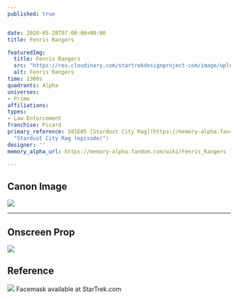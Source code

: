 ```yaml
---
published: true


date: 2020-05-28T07:00:00+00:00
title: Fenris Rangers

featuredImg:
  title: Fenris Rangers
  src: "https://res.cloudinary.com/startrekdesignproject-com/image/upload/v1590705765/FenrisRangers.png"
  alt: Fenris Rangers
time: 2300s
quadrants: Alpha
universes:
- Prime
affiliations:
types:
- Law Enforcement
franchise: Picard
primary_reference: S01E05 [Stardust City Rag](https://memory-alpha.fandom.com/wiki/Stardust_City_Rag_(episode)
  "Stardust City Rag (episode)")
designer: ''
memory_alpha_url: https://memory-alpha.fandom.com/wiki/Fenris_Rangers

---
```

## Canon Image

![](https://res.cloudinary.com/startrekdesignproject-com/image/upload/v1590705765/FenrisRangers_StardustCityRag.jpg)

___
## Onscreen Prop

![](https://res.cloudinary.com/startrekdesignproject-com/image/upload/v1590705765/FenrisRangers_Prop.jpg)

## Reference


![](https://res.cloudinary.com/startrekdesignproject-com/image/upload/v1590705765/FenrisRanger_Reference.png) Facemask available at StarTrek.com 